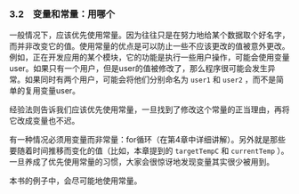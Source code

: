 ### 3.2　变量和常量：用哪个

一般情况下，应该优先使用常量。因为往往只是在努力地给某个数据取个好名字，而并非改变它的值。使用常量的优点是可以防止一些不应该更改的值被意外更改。例如，正在开发应用的某个模块，它的功能是执行一些用户操作，可能会使用变量user。如果只有一个用户，但是user的值被修改了，那么程序很可能会发生异常。如果同时有两个用户，可能会将他们分别命名为 `user1` 和 `user2` ，而不是简单的复用变量user。

经验法则告诉我们应该优先使用常量，一旦找到了修改这个常量的正当理由，再将它改成变量也不迟。

有一种情况必须用变量而非常量：for循环（在第4章中详细讲解）。另外就是那些要随着时间推移而变化的值（比如，本章提到的 `targetTempC` 和 `currentTemp` ）。一旦养成了优先使用常量的习惯，大家会很惊讶地发现变量其实很少被用到。

本书的例子中，会尽可能地使用常量。

